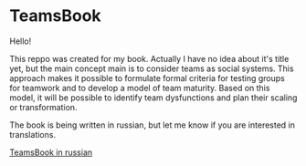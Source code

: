 # TeamsBook

Hello!

This reppo was created for my book. Actually I have no idea about it's title yet, but the main concept main is to consider teams as social systems. This approach makes it possible to formulate formal criteria for testing groups for teamwork and to develop a model of team maturity. Based on this model, it will be possible to identify team dysfunctions and plan their scaling or transformation.

The book is being written in russian, but let me know if you are interested in translations.

[TeamsBook in russian](book_ru/README.md)
